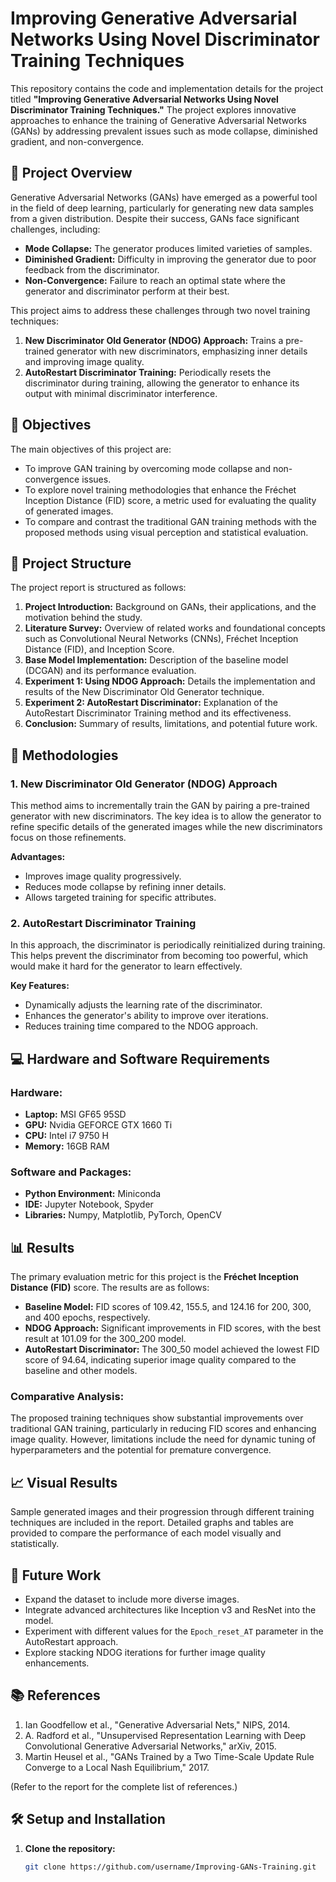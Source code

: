 # Improving Generative Adversarial Networks Using Novel Discriminator Training Techniques

This repository contains the code and implementation details for the project titled **"Improving Generative Adversarial Networks Using Novel Discriminator Training Techniques."** The project explores innovative approaches to enhance the training of Generative Adversarial Networks (GANs) by addressing prevalent issues such as mode collapse, diminished gradient, and non-convergence.

## 📜 Project Overview

Generative Adversarial Networks (GANs) have emerged as a powerful tool in the field of deep learning, particularly for generating new data samples from a given distribution. Despite their success, GANs face significant challenges, including:

- **Mode Collapse:** The generator produces limited varieties of samples.
- **Diminished Gradient:** Difficulty in improving the generator due to poor feedback from the discriminator.
- **Non-Convergence:** Failure to reach an optimal state where the generator and discriminator perform at their best.

This project aims to address these challenges through two novel training techniques:

1. **New Discriminator Old Generator (NDOG) Approach:** Trains a pre-trained generator with new discriminators, emphasizing inner details and improving image quality.
2. **AutoRestart Discriminator Training:** Periodically resets the discriminator during training, allowing the generator to enhance its output with minimal discriminator interference.

## 🎯 Objectives

The main objectives of this project are:

- To improve GAN training by overcoming mode collapse and non-convergence issues.
- To explore novel training methodologies that enhance the Fréchet Inception Distance (FID) score, a metric used for evaluating the quality of generated images.
- To compare and contrast the traditional GAN training methods with the proposed methods using visual perception and statistical evaluation.

## 📁 Project Structure

The project report is structured as follows:

1. **Project Introduction:** Background on GANs, their applications, and the motivation behind the study.
2. **Literature Survey:** Overview of related works and foundational concepts such as Convolutional Neural Networks (CNNs), Fréchet Inception Distance (FID), and Inception Score.
3. **Base Model Implementation:** Description of the baseline model (DCGAN) and its performance evaluation.
4. **Experiment 1: Using NDOG Approach:** Details the implementation and results of the New Discriminator Old Generator technique.
5. **Experiment 2: AutoRestart Discriminator:** Explanation of the AutoRestart Discriminator Training method and its effectiveness.
6. **Conclusion:** Summary of results, limitations, and potential future work.

## 🧩 Methodologies

### 1. **New Discriminator Old Generator (NDOG) Approach**

This method aims to incrementally train the GAN by pairing a pre-trained generator with new discriminators. The key idea is to allow the generator to refine specific details of the generated images while the new discriminators focus on those refinements.

**Advantages:**
- Improves image quality progressively.
- Reduces mode collapse by refining inner details.
- Allows targeted training for specific attributes.

### 2. **AutoRestart Discriminator Training**

In this approach, the discriminator is periodically reinitialized during training. This helps prevent the discriminator from becoming too powerful, which would make it hard for the generator to learn effectively.

**Key Features:**
- Dynamically adjusts the learning rate of the discriminator.
- Enhances the generator's ability to improve over iterations.
- Reduces training time compared to the NDOG approach.

## 💻 Hardware and Software Requirements

### **Hardware:**

- **Laptop:** MSI GF65 95SD
- **GPU:** Nvidia GEFORCE GTX 1660 Ti
- **CPU:** Intel i7 9750 H
- **Memory:** 16GB RAM

### **Software and Packages:**

- **Python Environment:** Miniconda
- **IDE:** Jupyter Notebook, Spyder
- **Libraries:** Numpy, Matplotlib, PyTorch, OpenCV

## 📊 Results

The primary evaluation metric for this project is the **Fréchet Inception Distance (FID)** score. The results are as follows:

- **Baseline Model:** FID scores of 109.42, 155.5, and 124.16 for 200, 300, and 400 epochs, respectively.
- **NDOG Approach:** Significant improvements in FID scores, with the best result at 101.09 for the 300_200 model.
- **AutoRestart Discriminator:** The 300_50 model achieved the lowest FID score of 94.64, indicating superior image quality compared to the baseline and other models.

### **Comparative Analysis:**

The proposed training techniques show substantial improvements over traditional GAN training, particularly in reducing FID scores and enhancing image quality. However, limitations include the need for dynamic tuning of hyperparameters and the potential for premature convergence.

## 📈 Visual Results

Sample generated images and their progression through different training techniques are included in the report. Detailed graphs and tables are provided to compare the performance of each model visually and statistically.

## 📝 Future Work

- Expand the dataset to include more diverse images.
- Integrate advanced architectures like Inception v3 and ResNet into the model.
- Experiment with different values for the `Epoch_reset_AT` parameter in the AutoRestart approach.
- Explore stacking NDOG iterations for further image quality enhancements.

## 📚 References

1. Ian Goodfellow et al., "Generative Adversarial Nets," NIPS, 2014.
2. A. Radford et al., "Unsupervised Representation Learning with Deep Convolutional Generative Adversarial Networks," arXiv, 2015.
3. Martin Heusel et al., "GANs Trained by a Two Time-Scale Update Rule Converge to a Local Nash Equilibrium," 2017.

(Refer to the report for the complete list of references.)

## 🛠️ Setup and Installation

1. **Clone the repository:**

   ```bash
   git clone https://github.com/username/Improving-GANs-Training.git
